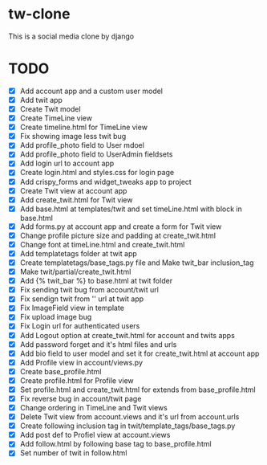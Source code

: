 # tw-clone
This is a social media clone by django

# TODO

- [X] Add account app and a custom user model
- [x] Add twit app 
- [x] Create Twit model 
- [x] Create TimeLine view 
- [x] Create timeline.html for TimeLine view
- [x] Fix showing image less twit bug
- [x] Add profile_photo field to User mdoel
- [x] Add profile_photo field to UserAdmin fieldsets
- [x] Add login url to account app 
- [x] Create login.html and styles.css for login page
- [x] Add crispy_forms and widget_tweaks app to project
- [x] Create Twit view at account app 
- [x] Add create_twit.html for Twit view
- [x] Add base.html at templates/twit and set timeLine.html with block in base.html
- [x] Add forms.py at account app and create a form for Twit view
- [x] Change profile picture size and padding at create_twit.html
- [x] Change font at timeLine.html and create_twit.html
- [x] Add templatetags folder at twit app
- [x] Create templatetags/base_tags.py file and Make twit_bar inclusion_tag
- [x] Make twit/partial/create_twit.html 
- [x] Add {% twit_bar %} to base.html at twit folder
- [x] Fix sending twit bug from account/twit url 
- [x] Fix sendign twit from '' url at twit app
- [x] Fix ImageField view in template
- [x] Fix upload image bug
- [x] Fix Login url for authenticated users
- [x] Add Logout option at create_twit.html for account and twits apps
- [x] Add password forget and it's html files and urls
- [x] Add bio field to user model and set it for create_twit.html at account app
- [x] Add Profile view in account/views.py
- [x] Create base_profile.html 
- [x] Create profile.html for Profile view
- [x] Set profile.html and create_twit.html for extends from base_profile.html
- [x] Fix reverse bug in account/twit page
- [x] Change ordering in TimeLine and Twit views
- [x] Delete Twit view from account.views and it's url from account.urls
- [x] Create following inclusion tag in twit/template_tags/base_tags.py
- [x] Add post def to Profiel view at account.views
- [x] Add follow.html by following base tag to base_profile.html
- [x] Set number of twit in follow.html
